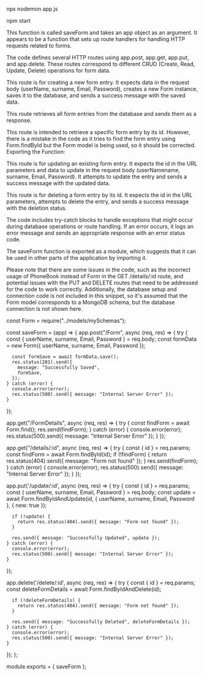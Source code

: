 <!-- how to start the mongobd  -->
npx nodemon app.js

<!-- every file i run i need to start it by  -->
npm start

This function is called saveForm and takes an app object as an argument. It appears to be a function that sets up route handlers for handling HTTP requests related to forms.
<!-- 
Post routes  -->
<!-- Setting Up Routes: -->
The code defines several HTTP routes using app.post, app.get, app.put, and app.delete. These routes correspond to different CRUD (Create, Read, Update, Delete) operations for form data.

<!-- POST /Form:  -->
This route is for creating a new form entry. It expects data in the request body (userName, surname, Email, Password), creates a new Form instance, saves it to the database, and sends a success message with the saved data.

<!-- GET /FormDetails:  -->
This route retrieves all form entries from the database and sends them as a response.

<!-- GET /details/:id:  -->
This route is intended to retrieve a specific form entry by its id. However, there is a mistake in the code as it tries to find the form entry using Form.findById but the Form model is being used, so it should be corrected.
Exporting the Function:
<!-- PUT /update/:id: -->
 This route is for updating an existing form entry. It expects the id in the URL parameters and data to update in the request body (userNamename, surname, Email, Password). It attempts to update the entry and sends a success message with the updated data.

<!-- DELETE /delete/:id: -->
 This route is for deleting a form entry by its id. It expects the id in the URL parameters, attempts to delete the entry, and sends a success message with the deletion status.
<!-- 
Error Handling: -->
The code includes try-catch blocks to handle exceptions that might occur during database operations or route handling. If an error occurs, it logs an error message and sends an appropriate response with an error status code.

<!-- Exporting the Function: -->
The saveForm function is exported as a module, which suggests that it can be used in other parts of the application by importing it.

Please note that there are some issues in the code, such as the incorrect usage of PhoneBook instead of Form in the GET /details/:id route, and potential issues with the PUT and DELETE routes that need to be addressed for the code to work correctly. Additionally, the database setup and connection code is not included in this snippet, so it's assumed that the Form model corresponds to a MongoDB schema, but the database connection is not shown here.



const Form = require("../models/mySchemas");

const saveForm = (app) => {
  app.post("/Form", async (req, res) => {
    try {
      const { userName, surname, Email, Password } = req.body;
      const formData = new Form({
        userName,
        surname,
        Email,
        Password
      });

      const formSave = await formData.save();
      res.status(201).send({
        message: "Successfully Saved",
        formSave,
      });
    } catch (error) {
      console.error(error);
      res.status(500).send({ message: "Internal Server Error" });
    }
  });

  app.get("/FormDetails", async (req, res) => {
    try {
      const findForm = await Form.find();
      res.send(findForm);
    } catch (error) {
      console.error(error);
      res.status(500).send({ message: "Internal Server Error" });
    }
  });

  app.get("/details/:id", async (req, res) => {
    try {
      const { id } = req.params;
      const findForm = await Form.findById(id);
      if (!findForm) {
        return res.status(404).send({ message: "Form not found" });
      }
      res.send(findForm);
    } catch (error) {
      console.error(error);
      res.status(500).send({ message: "Internal Server Error" });
    }
  });

  app.put('/update/:id', async (req, res) => {
    try {
      const { id } = req.params;
      const { userName, surname, Email, Password } = req.body;
      const update = await Form.findByIdAndUpdate(id, {
        userName,
        surname,
        Email,
        Password
      }, { new: true });

      if (!update) {
        return res.status(404).send({ message: "Form not found" });
      }

      res.send({ message: "Successfully Updated", update });
    } catch (error) {
      console.error(error);
      res.status(500).send({ message: "Internal Server Error" });
    }
  });

  app.delete('/delete/:id', async (req, res) => {
    try {
      const { id } = req.params;
      const deleteFormDetails = await Form.findByIdAndDelete(id);

      if (!deleteFormDetails) {
        return res.status(404).send({ message: "Form not found" });
      }

      res.send({ message: "Successfully Deleted", deleteFormDetails });
    } catch (error) {
      console.error(error);
      res.status(500).send({ message: "Internal Server Error" });
    }
  });
};

module.exports = { saveForm };



